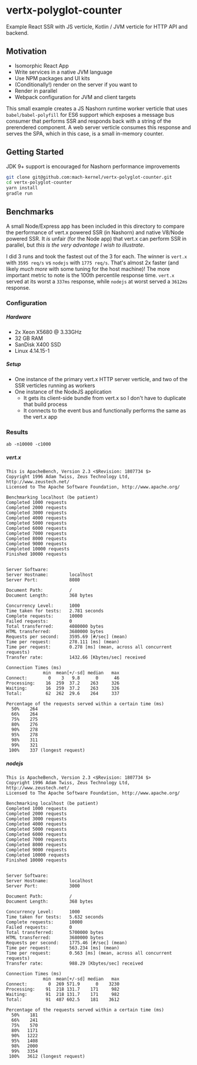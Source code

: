 # vertx-polyglot-counter
Example React SSR with JS verticle, Kotlin / JVM verticle for HTTP API and backend. 

## Motivation
- Isomorphic React App
- Write services in a native JVM language
- Use NPM packages and UI kits
- (Conditionally!) render on the server if you want to
- Render in parallel
- Webpack configuration for JVM and client targets

This small example creates a JS Nashorn runtime worker verticle that uses `babel/babel-polyfill` for ES6 support which exposes a message bus consumer that performs SSR and responds back with a string of the prerendered component. A web server verticle consumes this response and serves the SPA, which in this case, is a small in-memory counter.

## Getting Started

JDK 9+ support is encouraged for Nashorn performance improvements

```bash
git clone git@github.com:mach-kernel/vertx-polyglot-counter.git
cd vertx-polyglot-counter
yarn install
gradle run
```

## Benchmarks

A small Node/Express app has been included in this directory to compare the performance of vert.x powered SSR (in Nashorn) and native V8/Node powered SSR. It _is_ unfair (for the Node app) that vert.x can perform SSR in parallel, but _this is the very advantage I wish to illustrate_.

I did 3 runs and took the fastest out of the 3 for each. The winner is `vert.x` with `3595 req/s` vs `nodejs` with `1775 req/s`. That's almost 2x faster (and likely _much more_ with some tuning for the host machine)! The more important metric to note is the 100th percentile response time. `vert.x` served at its worst a `337ms` response, while `nodejs` at worst served a `3612ms` response. 

### Configuration

##### Hardware
- 2x Xeon X5680 @ 3.33GHz
- 32 GB RAM
- SanDisk X400 SSD
- Linux 4.14.15-1

##### Setup
- One instance of the primary vert.x HTTP server verticle, and two of the SSR verticles running as workers
- One instance of the NodeJS application
  - It gets its client-side bundle from vert.x so I don't have to duplicate that build process
  - It connects to the event bus and functionally performs the same as the vert.x app


### Results

`ab -n10000 -c1000`

##### vert.x

```
This is ApacheBench, Version 2.3 <$Revision: 1807734 $>
Copyright 1996 Adam Twiss, Zeus Technology Ltd, http://www.zeustech.net/
Licensed to The Apache Software Foundation, http://www.apache.org/

Benchmarking localhost (be patient)
Completed 1000 requests
Completed 2000 requests
Completed 3000 requests
Completed 4000 requests
Completed 5000 requests
Completed 6000 requests
Completed 7000 requests
Completed 8000 requests
Completed 9000 requests
Completed 10000 requests
Finished 10000 requests


Server Software:
Server Hostname:        localhost
Server Port:            8080

Document Path:          /
Document Length:        368 bytes

Concurrency Level:      1000
Time taken for tests:   2.781 seconds
Complete requests:      10000
Failed requests:        0
Total transferred:      4080000 bytes
HTML transferred:       3680000 bytes
Requests per second:    3595.69 [#/sec] (mean)
Time per request:       278.111 [ms] (mean)
Time per request:       0.278 [ms] (mean, across all concurrent requests)
Transfer rate:          1432.66 [Kbytes/sec] received

Connection Times (ms)
              min  mean[+/-sd] median   max
Connect:        0    3   9.8      0      46
Processing:    16  259  37.2    263     326
Waiting:       16  259  37.2    263     326
Total:         62  262  29.6    264     337

Percentage of the requests served within a certain time (ms)
  50%    264
  66%    264
  75%    275
  80%    276
  90%    278
  95%    278
  98%    311
  99%    321
 100%    337 (longest request)
```

##### nodejs

```
This is ApacheBench, Version 2.3 <$Revision: 1807734 $>
Copyright 1996 Adam Twiss, Zeus Technology Ltd, http://www.zeustech.net/
Licensed to The Apache Software Foundation, http://www.apache.org/

Benchmarking localhost (be patient)
Completed 1000 requests
Completed 2000 requests
Completed 3000 requests
Completed 4000 requests
Completed 5000 requests
Completed 6000 requests
Completed 7000 requests
Completed 8000 requests
Completed 9000 requests
Completed 10000 requests
Finished 10000 requests


Server Software:        
Server Hostname:        localhost
Server Port:            3000

Document Path:          /
Document Length:        368 bytes

Concurrency Level:      1000
Time taken for tests:   5.632 seconds
Complete requests:      10000
Failed requests:        0
Total transferred:      5700000 bytes
HTML transferred:       3680000 bytes
Requests per second:    1775.46 [#/sec] (mean)
Time per request:       563.234 [ms] (mean)
Time per request:       0.563 [ms] (mean, across all concurrent requests)
Transfer rate:          988.29 [Kbytes/sec] received

Connection Times (ms)
              min  mean[+/-sd] median   max
Connect:        0  269 571.9      0    3230
Processing:    91  218 131.7    171     982
Waiting:       91  218 131.7    171     982
Total:         91  487 602.5    181    3612

Percentage of the requests served within a certain time (ms)
  50%    181
  66%    241
  75%    570
  80%   1171
  90%   1222
  95%   1408
  98%   2000
  99%   3354
 100%   3612 (longest request) 
```
